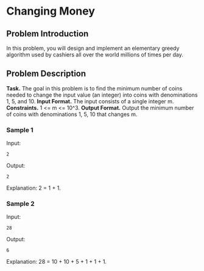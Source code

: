 # Changing Money

## Problem Introduction
In this problem, you will design and implement an elementary greedy algorithm used by cashiers all over the world millions of times per day.

## Problem Description
**Task.** The goal in this problem is to find the minimum number of coins needed to change the input value (an integer) into coins with denominations 1, 5, and 10.
**Input Format.** The input consists of a single integer m.
**Constraints.** 1 <= m <= 10^3.
**Output Format.** Output the minimum number of coins with denominations 1, 5, 10 that changes m.

### Sample 1
Input:
```
2
```
Output:
```
2
```
Explanation:
2 = 1 + 1.

### Sample 2
Input:
```
28
```
Output:
```
6
```
Explanation:
28 = 10 + 10 + 5 + 1 + 1 + 1.